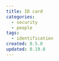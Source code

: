 ```yaml
---
title: ID card
categories:
  - security
  - people
tags:
  - identification
created: 0.5.0
updated: 0.19.0
---
```

